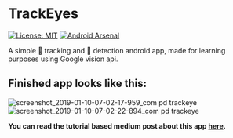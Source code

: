 # TrackEyes
[![License: MIT](https://img.shields.io/badge/License-MIT-yellow.svg)](https://opensource.org/licenses/MIT)
[![Android Arsenal](https://img.shields.io/badge/Android%20Arsenal-TrackEyes-brightgreen.svg?style=flat)](https://android-arsenal.com/details/3/7446)

A simple :eyes: tracking and :boy: detection android app, made for learning purposes using Google vision api.

## Finished app looks like this:
![screenshot_2019-01-10-07-02-17-959_com pd trackeye](https://user-images.githubusercontent.com/41565823/50949699-8978cc80-14a7-11e9-9899-b99fec80be41.jpg)
![screenshot_2019-01-10-07-02-22-894_com pd trackeye](https://user-images.githubusercontent.com/41565823/50949700-8978cc80-14a7-11e9-96e8-92eb7cfdb78f.jpg)

**You can read the tutorial based medium post about this app [here](https://medium.com/@pradyumandixit/make-an-eye-tracking-and-face-detection-app-as-a-beginner-d72e0139546b).**
